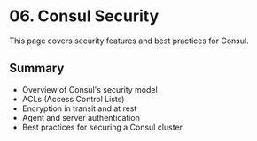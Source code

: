 # 06. Consul Security

This page covers security features and best practices for Consul.

## Summary

- Overview of Consul's security model
- ACLs (Access Control Lists)
- Encryption in transit and at rest
- Agent and server authentication
- Best practices for securing a Consul cluster
